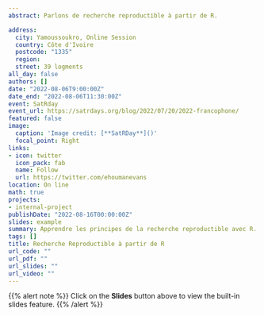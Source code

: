 ```yaml
---
abstract: Parlons de recherche reproductible à partir de R.

address:
  city: Yamoussoukro, Online Session
  country: Côte d'Ivoire
  postcode: "1335"
  region: 
  street: 39 logments
all_day: false
authors: []
date: "2022-08-06T9:00:00Z"
date_end: "2022-08-06T11:30:00Z"
event: SatRday
event_url: https://satrdays.org/blog/2022/07/20/2022-francophone/
featured: false
image:
  caption: 'Image credit: [**SatRDay**]()'
  focal_point: Right
links:
- icon: twitter
  icon_pack: fab
  name: Follow
  url: https://twitter.com/ehoumanevans
location: On line
math: true
projects:
- internal-project
publishDate: "2022-08-16T00:00:00Z"
slides: example
summary: Apprendre les principes de la recherche reproductible avec R. 
tags: []
title: Recherche Reproductible à partir de R
url_code: ""
url_pdf: ""
url_slides: ""
url_video: ""
---
```


{{% alert note %}}
Click on the **Slides** button above to view the built-in slides feature.
{{% /alert %}}

<!--
Slides can be added in a few ways:

- **Create** slides using Academic's [*Slides*](https://sourcethemes.com/academic/docs/managing-content/#create-slides) feature and link using `slides` parameter in the front matter of the talk file
- **Upload** an existing slide deck to `static/` and link using `url_slides` parameter in the front matter of the talk file
- **Embed** your slides (e.g. Google Slides) or presentation video on this page using [shortcodes](https://sourcethemes.com/academic/docs/writing-markdown-latex/).

Further talk details can easily be added to this page using *Markdown* and $\rm \LaTeX$ math code.
-->